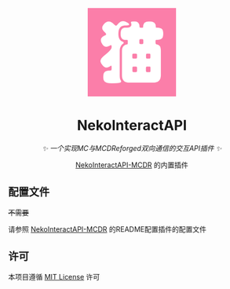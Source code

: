 <div align="center">
<a><img src="./logo.png" width="180" height="180" alt="NekoInteractAPILogo"></a>
</div>

<div align="center">

# NekoInteractAPI
_✨ 一个实现MC与MCDReforged双向通信的交互API插件 ✨_

[NekoInteractAPI-MCDR](https://github.com/NekoApplications/NekoInteractAPI-MCDR) 的内置插件

</div>


## 配置文件
~~不需要~~

请参照 [NekoInteractAPI-MCDR](https://github.com/NekoApplications/NekoInteractAPI-MCDR) 的README配置插件的配置文件


## 许可
本项目遵循 [MIT License](https://mit-license.org/) 许可

